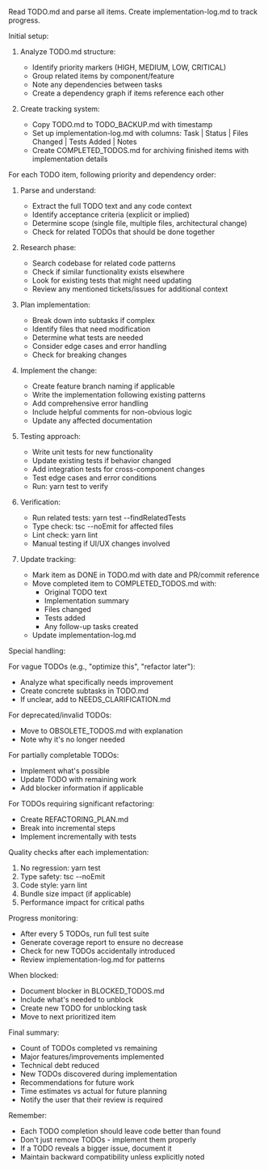 Read TODO.md and parse all items. Create implementation-log.md to track progress.

Initial setup:
1. Analyze TODO.md structure:
   - Identify priority markers (HIGH, MEDIUM, LOW, CRITICAL)
   - Group related items by component/feature
   - Note any dependencies between tasks
   - Create a dependency graph if items reference each other

2. Create tracking system:
   - Copy TODO.md to TODO_BACKUP.md with timestamp
   - Set up implementation-log.md with columns: Task | Status | Files Changed | Tests Added | Notes
   - Create COMPLETED_TODOS.md for archiving finished items with implementation details

For each TODO item, following priority and dependency order:

1. Parse and understand:
   - Extract the full TODO text and any code context
   - Identify acceptance criteria (explicit or implied)
   - Determine scope (single file, multiple files, architectural change)
   - Check for related TODOs that should be done together

2. Research phase:
   - Search codebase for related code patterns
   - Check if similar functionality exists elsewhere
   - Look for existing tests that might need updating
   - Review any mentioned tickets/issues for additional context

3. Plan implementation:
   - Break down into subtasks if complex
   - Identify files that need modification
   - Determine what tests are needed
   - Consider edge cases and error handling
   - Check for breaking changes

4. Implement the change:
   - Create feature branch naming if applicable
   - Write the implementation following existing patterns
   - Add comprehensive error handling
   - Include helpful comments for non-obvious logic
   - Update any affected documentation

5. Testing approach:
   - Write unit tests for new functionality
   - Update existing tests if behavior changed
   - Add integration tests for cross-component changes
   - Test edge cases and error conditions
   - Run: yarn test <new-test-files> to verify

6. Verification:
   - Run related tests: yarn test --findRelatedTests <changed-files>
   - Type check: tsc --noEmit for affected files
   - Lint check: yarn lint <changed-files>
   - Manual testing if UI/UX changes involved

7. Update tracking:
   - Mark item as DONE in TODO.md with date and PR/commit reference
   - Move completed item to COMPLETED_TODOS.md with:
     * Original TODO text
     * Implementation summary
     * Files changed
     * Tests added
     * Any follow-up tasks created
   - Update implementation-log.md

Special handling:

For vague TODOs (e.g., "optimize this", "refactor later"):
- Analyze what specifically needs improvement
- Create concrete subtasks in TODO.md
- If unclear, add to NEEDS_CLARIFICATION.md

For deprecated/invalid TODOs:
- Move to OBSOLETE_TODOS.md with explanation
- Note why it's no longer needed

For partially completable TODOs:
- Implement what's possible
- Update TODO with remaining work
- Add blocker information if applicable

For TODOs requiring significant refactoring:
- Create REFACTORING_PLAN.md
- Break into incremental steps
- Implement incrementally with tests

Quality checks after each implementation:
1. No regression: yarn test
2. Type safety: tsc --noEmit
3. Code style: yarn lint
4. Bundle size impact (if applicable)
5. Performance impact for critical paths

Progress monitoring:
- After every 5 TODOs, run full test suite
- Generate coverage report to ensure no decrease
- Check for new TODOs accidentally introduced
- Review implementation-log.md for patterns

When blocked:
- Document blocker in BLOCKED_TODOS.md
- Include what's needed to unblock
- Create new TODO for unblocking task
- Move to next prioritized item

Final summary:
- Count of TODOs completed vs remaining
- Major features/improvements implemented
- Technical debt reduced
- New TODOs discovered during implementation
- Recommendations for future work
- Time estimates vs actual for future planning
- Notify the user that their review is required

Remember:
- Each TODO completion should leave code better than found
- Don't just remove TODOs - implement them properly
- If a TODO reveals a bigger issue, document it
- Maintain backward compatibility unless explicitly noted